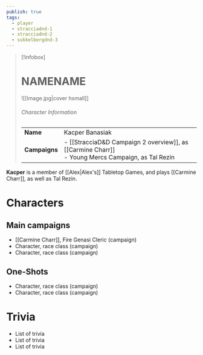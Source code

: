 ```yaml
---
publish: true
tags:
  - player
  - stracciadnd-1
  - stracciadnd-2
  - sukkelbergdnd-3
---
```

> [!infobox]  
> # NAMENAME
> ![[Image.jpg|cover hsmall]]  
> ###### Character Information  
> | | |  
> |---|---|  
> | **Name** | Kacper Banasiak |
> | **Campaigns** | - [[StracciaD&D Campaign 2 overview]], as [[Carmine Charr]]<br>- Young Mercs Campaign, as Tal Rezin |

**Kacper** is a member of [[Alex|Alex's]] Tabletop Games, and plays [[Carmine Charr]], as well as Tal Rezin.
# Characters
## Main campaigns
- [[Carmine Charr]], Fire Genasi Cleric (campaign)
- Character, race class (campaign)
- Character, race class (campaign)
## One-Shots
- Character, race class (campaign)
- Character, race class (campaign)
# Trivia
- List of trivia
- List of trivia
- List of trivia